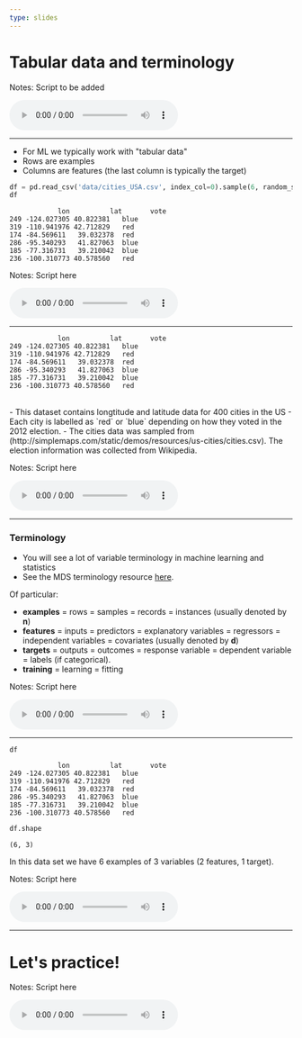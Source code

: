 ```yaml
---
type: slides
---
```


# Tabular data and terminology

Notes: Script to be added
<html>
<audio controls >
  <source src="572_placeholder_audio.mp3" />
</audio></html>


---

- For ML we typically work with "tabular data"
- Rows are examples
- Columns are features (the last column is typically the target)

```python
df = pd.read_csv('data/cities_USA.csv', index_col=0).sample(6, random_state=100)
df
```

```out
            lon 	     lat	   vote
249	-124.027305	40.822381	blue
319	-110.941976	42.712829	red
174	-84.569611	 39.032378	red
286	-95.340293	 41.827063	blue
185	-77.316731	 39.210042	blue
236	-100.310773	40.578560	red

```
Notes: Script here
<html>
<audio controls >
  <source src="572_placeholder_audio.mp3" />
</audio></html>

---

  

```out
            lon 	     lat	   vote
249	-124.027305	40.822381	blue
319	-110.941976	42.712829	red
174	-84.569611	 39.032378	red
286	-95.340293	 41.827063	blue
185	-77.316731	 39.210042	blue
236	-100.310773	40.578560	red

```
<br>    
- This dataset contains longtitude and latitude data for 400 cities in the US
- Each city is labelled as `red` or `blue` depending on how they voted in the 2012 election.
- The cities data was sampled from (http://simplemaps.com/static/demos/resources/us-cities/cities.csv). The election information was collected from Wikipedia.

Notes: Script here
<html>
<audio controls >
  <source src="572_placeholder_audio.mp3" />
</audio></html>

---

### Terminology


- You will see a lot of variable terminology in machine learning and statistics
- See the MDS terminology resource [here](https://ubc-mds.github.io/resources_pages/terminology/).

Of particular:
- **examples** = rows = samples = records = instances (usually denoted by **n**)
- **features** = inputs = predictors = explanatory variables = regressors = independent variables = covariates (usually denoted by **d**)
- **targets** = outputs = outcomes = response variable = dependent variable = labels (if categorical).
- **training** = learning = fitting

Notes: Script here
<html>
<audio controls >
  <source src="572_placeholder_audio.mp3" />
</audio></html>


---

```python
df
```

```out
            lon 	     lat	   vote
249	-124.027305	40.822381	blue
319	-110.941976	42.712829	red
174	-84.569611	 39.032378	red
286	-95.340293	 41.827063	blue
185	-77.316731	 39.210042	blue
236	-100.310773	40.578560	red

```

```python
df.shape
```

```out
(6, 3)
```

In this data set we have 6 examples of 3 variables (2 features, 1 target).

Notes: Script here
<html>
<audio controls >
  <source src="572_placeholder_audio.mp3" />
</audio></html>


---

# Let's practice!

Notes: Script here
<html>
<audio controls >
  <source src="572_placeholder_audio.mp3" />
</audio></html>


